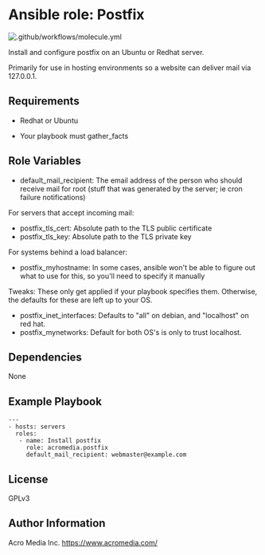 # Ansible role: Postfix

![.github/workflows/molecule.yml](https://github.com/AcroMedia/ansible-role-postfix/workflows/.github/workflows/molecule.yml/badge.svg)

Install and configure postfix on an Ubuntu or Redhat server.

Primarily for use in hosting environments so a website can deliver mail via 127.0.0.1.

## Requirements

* Redhat or Ubuntu

* Your playbook must gather_facts

## Role Variables

* default_mail_recipient: The email address of the person who should receive mail for root (stuff that was generated by the server; ie cron failure notifications)

For servers that accept incoming mail:
* postfix_tls_cert: Absolute path to the TLS public certificate
* postfix_tls_key: Absolute path to the TLS private key

For systems behind a load balancer:
* postfix_myhostname: In some cases, ansible won't be able to figure out what to use for this, so you'll need to specify it manually

Tweaks: These only get applied if your playbook specifies them. Otherwise, the defaults for these are left up to your OS.
* postfix_inet_interfaces: Defaults to "all" on debian, and "localhost" on red hat.
* postfix_mynetworks: Default for both OS's is only to trust localhost.


## Dependencies

None

## Example Playbook

    ---
    - hosts: servers
      roles:
       - name: Install postfix
         role: acromedia.postfix
         default_mail_recipient: webmaster@example.com

## License

GPLv3

## Author Information

Acro Media Inc.
https://www.acromedia.com/
